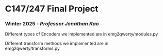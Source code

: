 # C147/247 Final Project
### Winter 2025 - _Professor Jonathan Kao_

Different types of Encoders we implemented are in emg2qwerty/modules.py

Different transform methods we implemented are in emg2qwerty/transforms.py
